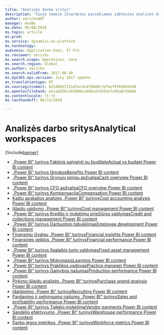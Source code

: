 ```yaml
---
title: "Analizės darbo sritys"
description: "Šioje temoje išvardytos pasiekiamos įdėtosios analizės darbo sritys ir nurodyti ištekliai, kur galima daugiau apie šias sritis sužinoti."
author: sericks007
manager: AnnBe
ms.date: 05/08/2018
ms.topic: article
ms.prod: 
ms.service: dynamics-ax-platform
ms.technology: 
audience: Application User, IT Pro
ms.reviewer: sericks
ms.search.scope: Operations, Core
ms.search.region: Global
ms.author: sericks
ms.search.validFrom: 2017-06-30
ms.dyn365.ops.version: July 2017 update
ms.translationtype: HT
ms.sourcegitcommit: 821d8927211d7ac3e479848c7e7bef9f650d4340
ms.openlocfilehash: ee1a2d26c281086ac6dbe2e1693efc85a0c5b84b
ms.contentlocale: lt-lt
ms.lasthandoff: 08/13/2018

---
```


# <a name="analytical-workspaces"></a><span data-ttu-id="acd2f-103">Analizės darbo sritys</span><span class="sxs-lookup"><span data-stu-id="acd2f-103">Analytical workspaces</span></span>
[!include[banner](../includes/banner.md)]

- [<span data-ttu-id="acd2f-104">„Power BI‟ turinys Faktinis palyginti su biudžeto</span><span class="sxs-lookup"><span data-stu-id="acd2f-104">Actual vs budget Power BI content</span></span>](ledger-budgets-power-bi.md)
- [<span data-ttu-id="acd2f-105">„Power BI“ turinys Išmokos</span><span class="sxs-lookup"><span data-stu-id="acd2f-105">Benefits Power BI content</span></span>](benefits-power-bi.md)
- [<span data-ttu-id="acd2f-106">„Power BI“ turinys Grynųjų pinigų apžvalga</span><span class="sxs-lookup"><span data-stu-id="acd2f-106">Cash overview Power BI content</span></span>](../../financials/cash-bank-management/Cash-Overview-Power-BI-content.md)
- [<span data-ttu-id="acd2f-107">„Power BI“ turinys CFO apžvalga</span><span class="sxs-lookup"><span data-stu-id="acd2f-107">CFO overview Power BI content</span></span>](CFO-power-bi.md)
- [<span data-ttu-id="acd2f-108">„Power BI“ turinys Kompensacija</span><span class="sxs-lookup"><span data-stu-id="acd2f-108">Compensation Power BI content</span></span>](compensation-power-bi.md)
- [<span data-ttu-id="acd2f-109">Kaštų apskaitos analizės „Power BI‟ turinys</span><span class="sxs-lookup"><span data-stu-id="acd2f-109">Cost accounting analysis Power BI content</span></span>](cost-accounting-analysis-content-pack.md) 
- [<span data-ttu-id="acd2f-110">Išlaidų valdymo „Power BI“ turinys</span><span class="sxs-lookup"><span data-stu-id="acd2f-110">Cost management Power BI content</span></span>](cost-management-content-pack.md)
- [<span data-ttu-id="acd2f-111">„Power BI“ turinys Kredito ir mokėjimų priežiūros valdymas</span><span class="sxs-lookup"><span data-stu-id="acd2f-111">Credit and collections management Power BI content</span></span>](../../financials/accounts-receivable/credit-collections-power-bi.md)
- [<span data-ttu-id="acd2f-112">„Power BI“ turinys Darbuotojo tobulėjimas</span><span class="sxs-lookup"><span data-stu-id="acd2f-112">Employee development Power BI content</span></span>](employee-development-PBI.md) 
- [<span data-ttu-id="acd2f-113">Finansinių įžvalgų „Power BI“ turinys</span><span class="sxs-lookup"><span data-stu-id="acd2f-113">Financial insights Power BI content</span></span>](financial-insights.md)
- [<span data-ttu-id="acd2f-114">Finansinės veiklos „Power BI“ turinys</span><span class="sxs-lookup"><span data-stu-id="acd2f-114">Financial performance Power BI content</span></span>](financial-performance-power-bi-content-pack.md)
- [<span data-ttu-id="acd2f-115">„Power BI“ turinys Ilgalaikio turto valdymas</span><span class="sxs-lookup"><span data-stu-id="acd2f-115">Fixed asset management Power BI content</span></span>](../../financials/fixed-assets/Fixed-asset-management-workspace.md)
- [<span data-ttu-id="acd2f-116">„Power BI“ turinys Mokymasis</span><span class="sxs-lookup"><span data-stu-id="acd2f-116">Learning Power BI content</span></span>](learning-power-bi.md)
- [<span data-ttu-id="acd2f-117">„Power BI“ turinys Praktikos vadovas</span><span class="sxs-lookup"><span data-stu-id="acd2f-117">Practice manager Power BI content</span></span>](practice-manager-power-bi.md)
- [<span data-ttu-id="acd2f-118">„Power BI“ turinys Gamybos našumas</span><span class="sxs-lookup"><span data-stu-id="acd2f-118">Production performance Power BI content</span></span>](production-performance-power-bi.md)
- [<span data-ttu-id="acd2f-119">Pirkimo išlaidų analizės „Power BI“ turinys</span><span class="sxs-lookup"><span data-stu-id="acd2f-119">Purchase spend analysis Power BI content</span></span>](purchase-content-pack-for-power-bi.md) 
- [<span data-ttu-id="acd2f-120">Įdarbinimo „Power BI“ turinys</span><span class="sxs-lookup"><span data-stu-id="acd2f-120">Recruiting Power BI content</span></span>](recruiting-analysis-power-bi-content-pack.md) 
- [<span data-ttu-id="acd2f-121">Pardavimo ir pelningumo našumo „Power BI“ turinys</span><span class="sxs-lookup"><span data-stu-id="acd2f-121">Sales and profitability performance Power BI content</span></span>](sales-profitability-performance-content-pack.md)
- [<span data-ttu-id="acd2f-122">„Power BI“ turinys Tiekėjo mokėjimai</span><span class="sxs-lookup"><span data-stu-id="acd2f-122">Vendor payments Power BI content</span></span>](../../financials/accounts-payable/Vendor-payments-workspace.md)
- [<span data-ttu-id="acd2f-123">Sandėlio efektyvumo „Power BI“ turinys</span><span class="sxs-lookup"><span data-stu-id="acd2f-123">Warehouse performance Power BI content</span></span>](warehouse-power-bi-content.md)
- [<span data-ttu-id="acd2f-124">Darbo jėgos metrikos „Power BI“ turinys</span><span class="sxs-lookup"><span data-stu-id="acd2f-124">Workforce metrics Power BI content</span></span>](workforce-analysis-power-bi-content-pack.md)

